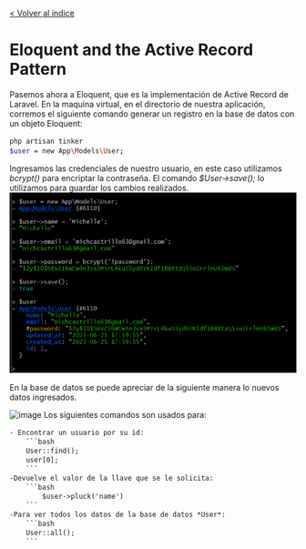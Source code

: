 [< Volver al índice](/docs/readme.md)

# Eloquent and the Active Record Pattern

Pasemos ahora a Eloquent, que es la implementación de Active Record de Laravel. En la maquina virtual, en el directorio de nuestra aplicación, corremos el siguiente comando generar un registro en la base de datos con un objeto Eloquent: 

```bash
php artisan tinker
$user = new App\Models\User;
```

Ingresamos las credenciales de nuestro usuario, en este caso utilizamos *bcrypt()* para encriptar la contraseña. El comando *$User->save();* lo utilizamos para guardar los cambios realizados. 
![image](./images/creacion%20de%20usuario%20ep19.png "Creación de usuario")

En la base de datos se puede apreciar de la siguiente manera lo nuevos datos ingresados. 

![image](./images/base%20de%20datos%20ep19.png"TablesPlus")
Los siguientes comandos son usados para: 

    - Encontrar un usuario por su id: 
        ```bash
        User::find();
        user[0];
        ```
    -Devuelve el valor de la llave que se le solicita:
        ```bash
            $user->pluck('name')
        ```
    -Para ver todos los datos de la base de datos *User*:
        ```bash
        User::all();
        ```